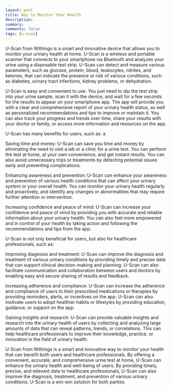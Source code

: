 ```yaml
---
layout: post
title: Way to Monitor Your Health
description:
summary:
comments: false
tags: [u-scan]
---
```

U-Scan from Withings is a smart and innovative device that allows you to monitor your urinary health at home. U-Scan is a wireless and portable scanner that connects to your smartphone via Bluetooth and analyzes your urine using a disposable test strip. U-Scan can detect and measure various parameters, such as glucose, protein, blood, leukocytes, nitrites, and ketones, that can indicate the presence or risk of various conditions, such as diabetes, urinary tract infections, kidney problems, or dehydration.

U-Scan is easy and convenient to use. You just need to dip the test strip into your urine sample, scan it with the device, and wait for a few seconds for the results to appear on your smartphone app. The app will provide you with a clear and comprehensive report of your urinary health status, as well as personalized recommendations and tips to improve or maintain it. You can also track your progress and trends over time, share your results with your doctor or family, or access more information and resources on the app.

U-Scan has many benefits for users, such as: a

Saving time and money: U-Scan can save you time and money by eliminating the need to visit a lab or a clinic for a urine test. You can perform the test at home, at your own convenience, and get instant results. You can also avoid unnecessary trips or treatments by detecting potential issues early and preventing complications.

Enhancing awareness and prevention: U-Scan can enhance your awareness and prevention of various health conditions that can affect your urinary system or your overall health. You can monitor your urinary health regularly and proactively, and identify any changes or abnormalities that may require further attention or intervention.

Increasing confidence and peace of mind: U-Scan can increase your confidence and peace of mind by providing you with accurate and reliable information about your urinary health. You can also feel more empowered and in control of your health by taking action and following the recommendations and tips from the app.

U-Scan is not only beneficial for users, but also for healthcare professionals, such as:

Improving diagnosis and treatment: U-Scan can improve the diagnosis and treatment of various urinary conditions by providing timely and precise data that can support clinical decision-making and planning. U-Scan can also facilitate communication and collaboration between users and doctors by enabling easy and secure sharing of results and feedback.

Increasing adherence and compliance: U-Scan can increase the adherence and compliance of users to their prescribed medications or therapies by providing reminders, alerts, or incentives on the app. U-Scan can also motivate users to adopt healthier habits or lifestyles by providing education, guidance, or support on the app.

Gaining insights and research: U-Scan can provide valuable insights and research into the urinary health of users by collecting and analyzing large amounts of data that can reveal patterns, trends, or correlations. This can help healthcare professionals to improve their knowledge, practice, or innovation in the field of urinary health.

U-Scan from Withings is a smart and innovative way to monitor your health that can benefit both users and healthcare professionals. By offering a convenient, accurate, and comprehensive urine test at home, U-Scan can enhance the urinary health and well-being of users. By providing timely, precise, and relevant data to healthcare professionals, U-Scan can also improve the diagnosis, treatment, and prevention of various urinary conditions. U-Scan is a win-win solution for both parties.
